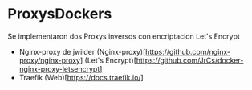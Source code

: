 # ProxysDockers
Se implementaron dos Proxys inversos con encriptacion Let's Encrypt
- Nginx-proxy de jwilder (Nginx-proxy)[https://github.com/nginx-proxy/nginx-proxy] (Let's Encrypt)[https://github.com/JrCs/docker-nginx-proxy-letsencrypt]
- Traefik (Web)[https://docs.traefik.io/]
